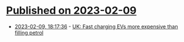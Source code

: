 # [Published on 2023-02-09](index.md)

* [2023-02-09, 18:17:36](https://news.ycombinator.com/item?id=34728615) - [UK: Fast charging EVs more expensive than filling petrol](https://www.team-bhp.com/forum/international-automotive-scene/261898-uk-fast-charging-evs-more-expensive-than-filling-petrol.html)
